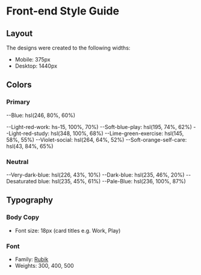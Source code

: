 # Front-end Style Guide

## Layout

The designs were created to the following widths:

- Mobile: 375px
- Desktop: 1440px

## Colors

### Primary

--Blue: hsl(246, 80%, 60%)

--Light-red-work: hs-15, 100%, 70%)
--Soft-blue-play: hsl(195, 74%, 62%)
--Light-red-study: hsl(348, 100%, 68%)
--Lime-green-exercise: hsl(145, 58%, 55%)
--Violet-social: hsl(264, 64%, 52%)
--Soft-orange-self-care: hsl(43, 84%, 65%)

### Neutral

--Very-dark-blue: hsl(226, 43%, 10%)
--Dark-blue: hsl(235, 46%, 20%)
--Desaturated blue: hsl(235, 45%, 61%)
--Pale-Blue: hsl(236, 100%, 87%)

## Typography

### Body Copy

- Font size: 18px (card titles e.g. Work, Play)

### Font

- Family: [Rubik](https://fonts.google.com/specimen/Rubik)
- Weights: 300, 400, 500
